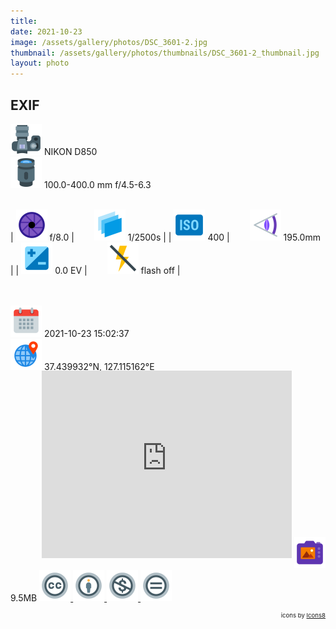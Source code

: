 ```yaml
---
title: ‎
date: 2021-10-23
image: /assets/gallery/photos/DSC_3601-2.jpg
thumbnail: /assets/gallery/photos/thumbnails/DSC_3601-2_thumbnail.jpg
layout: photo
---
```

<style>
  div.container {
    width: 100% !important;
    max-width: none !important;
  }
  img.main-img {
    height: auto !important;
    max-width: 100% !important;
    max-height: 100vh !important;
  }
  img.exif {
    width: 50px;
    height: 50px;
  }
</style>

## EXIF
<img src='/assets/images/icons/camera.png' class='exif'> NIKON D850  
<img src='/assets/images/icons/lens.png' class='exif'> 100.0-400.0 mm f/4.5-6.3
<br><br>

| <img src='/assets/images/icons/aperture.png' class='exif'> f/8.0 | &emsp;&emsp;<img src='/assets/images/icons/shutter-speed.png' class='exif'> 1/2500s |
| <img src='/assets/images/icons/iso.png' class='exif'> 400 | &emsp;&emsp;<img src='/assets/images/icons/focal-length.png' class='exif'> 195.0mm |
| <img src='/assets/images/icons/exposure.png' class='exif'> 0.0 EV | &emsp;&emsp;<img src='/assets/images/icons/flash-off.png' class='exif'> flash off |

<br><br>
<img src='/assets/images/icons/calendar.png' class='exif'> 2021-10-23 15:02:37  
<img src='/assets/images/icons/location.png' class='exif'> 37.439932°N, 127.115162°E 
<iframe src="https://www.google.com/maps/embed/v1/place?key=AIzaSyCya2DWkf5zX4lbp4EoHf49Rb6moUk8wIs&zoom=17&q=37.439931666666666,127.11516166666667&center=37.439931666666666,127.11516166666667" frameborder="0" style="width: 80%; max-width:400px; height: 300px; margin: -1rem 0 1rem 50px; border: 0;"></iframe>  
<img src='/assets/images/icons/image.png' class='exif'> 9.5MB

<a href='https://creativecommons.org/licenses/by-nc-nd/2.0/' class='no-underline'>
  <img src='/assets/images/icons/ccl/cc.png' class='exif'>
  <img src='/assets/images/icons/ccl/by.png' class='exif'>
  <img src='/assets/images/icons/ccl/nc.png' class='exif'>
  <img src='/assets/images/icons/ccl/nd.png' class='exif'>
</a>

<span style='float: right; font-size: 0.6rem'>icons by <a target="_blank" href="https://icons8.com">Icons8</a></span>
<br>